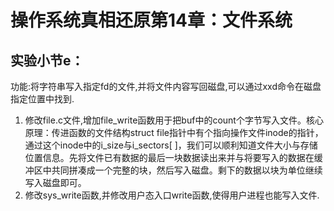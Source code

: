 # 操作系统真相还原第14章：文件系统
## 实验小节e：
功能:将字符串写入指定fd的文件,并将文件内容写回磁盘,可以通过xxd命令在磁盘指定位置中找到.
1. 修改file.c文件,增加file_write函数用于把buf中的count个字节写入文件。核心原理：传进函数的文件结构struct file指针中有个指向操作文件inode的指针，通过这个inode中的i_size与i_sectors[ ]，我们可以顺利知道文件大小与存储位置信息。先将文件已有数据的最后一块数据读出来并与将要写入的数据在缓冲区中共同拼凑成一个完整的块，然后写入磁盘。剩下的数据以块为单位继续写入磁盘即可。
2. 修改sys_write函数,并修改用户态入口write函数,使得用户进程也能写入文件.
